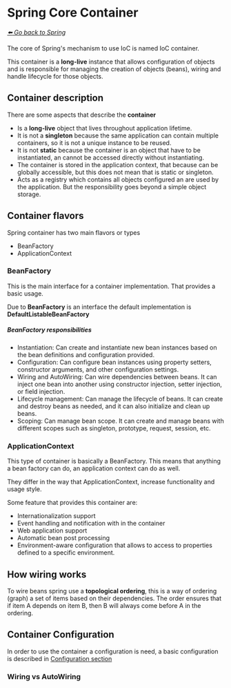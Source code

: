 # Spring Core Container

*[:arrow_left: Go back to Spring](./SPRING.md)*

The core of Spring's mechanism to use IoC is named IoC container.

This container is a **long-live** instance that allows configuration of objects and is responsible for managing the creation of objects (beans), wiring and handle lifecycle for those objects.

## Container description

There are some aspects that describe the **container**

- Is a **long-live** object that lives throughout application lifetime.
- It is not a **singleton** because the same application can contain multiple containers, so it is not a unique instance to be reused.
- It is not **static** because the container is an object that have to be instantiated, an cannot be accessed directly without instantiating.
- The container is stored in the application context, that because can be globally accessible, but this does not mean that is static or singleton.
- Acts as a registry which contains all objects configured an are used by the application. But the responsibility goes beyond a simple object storage.

## Container flavors

Spring container has two main flavors or types

- BeanFactory
- ApplicationContext

### BeanFactory 

This is the main interface for a container implementation. That provides a basic usage.

Due to **BeanFactory** is an interface the default implementation is **DefaultListableBeanFactory**

##### BeanFactory responsibilities
- Instantiation: Can create and instantiate new bean instances based on the bean definitions and configuration provided.
- Configuration: Can configure bean instances using property setters, constructor arguments, and other configuration settings.
- Wiring and AutoWiring: Can wire dependencies between beans. It can inject one bean into another using constructor injection, setter injection, or field injection.
- Lifecycle management: Can manage the lifecycle of beans. It can create and destroy beans as needed, and it can also initialize and clean up beans.
- Scoping: Can manage bean scope. It can create and manage beans with different scopes such as singleton, prototype, request, session, etc.


### ApplicationContext

This type of container is basically a BeanFactory. This means that anything a bean factory can do, an application context can do as well.

They differ in the way that ApplicationContext, increase functionality and usage style.

Some feature that provides this container are:
- Internationalization support
- Event handling and notification with in the container
- Web application support
- Automatic bean post processing
- Environment-aware configuration that allows to access to properties defined to a specific environment.

## How wiring works

To wire beans spring use a **topological ordering**, this is a way of ordering (graph) a set of items based on their dependencies. The order ensures that if item A depends on item B, then B will always come before A in the ordering.

## Container Configuration
In order to use the container a configuration is need, a basic configuration is described in [Configuration section](./CONTAINER_CONFIGURATION.md)

### Wiring vs AutoWiring

